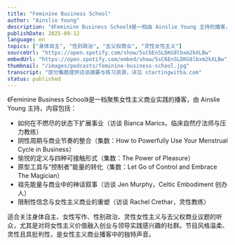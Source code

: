 ```yaml
---
title: "Feminine Business School"
author: "Ainslie Young"
description: "《Feminine Business School》是一档由 Ainslie Young 主持的播客，聚焦如何在不牺牲健康与价值的前提下建立可持续的线上事业。节目强调女性周期智慧、愉悦导向的商业策略与原型能量的实践，内容涵盖压力管理、创伤修复、祖先能量、阴性领导力与去父权化的商业模式。风格温柔、灵性且具批判性，适合关注身体政治与女性主义商业实践的听众。"
publishDate: 2025-09-12
language: en
topics: ["身体自主", "性别政治", "去父权商业", "灵性女性主义"]
sourceUrl: "https://open.spotify.com/show/5sC6EnSLDKG8lbxm2kXLBw"
embedUrl: "https://open.spotify.com/embed/show/5sC6EnSLDKG8lbxm2kXLBw"
thumbnail: "/images/podcasts/feminine-business-school.jpg"
transcript: "部分集数提供访谈摘要与练习资源，详见 startingwitha.com"
status: published
---
```


《Feminine Business School》是一档聚焦女性主义商业实践的播客，由 Ainslie Young 主持，内容包括：

- 如何在不燃尽的状态下扩展事业（访谈 Bianca Marics，临床自然疗法师与压力教练）
- 阴性周期与商业节奏的整合（集数：How to Powerfully Use Your Menstrual Cycle in Business）
- 愉悦的定义与四种可接触形式（集数：The Power of Pleasure）
- 原型工具与“控制者”能量的转化（集数：Let Go of Control and Embrace The Magician）
- 祖先能量与商业中的神话叙事（访谈 Jen Murphy，Celtic Embodiment 创办人）
- 限制性信念与女性主义商业的重塑（访谈 Rachel Crethar，灵性教练）

适合关注身体自主、女性写作、性别政治、灵性女性主义与去父权商业议题的听众，尤其是对将女性主义价值融入创业与领导实践感兴趣的社群。节目风格温柔、灵性且具批判性，是女性主义商业播客中的独特声音。
